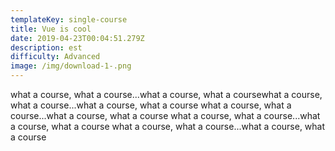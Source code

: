 ```yaml
---
templateKey: single-course
title: Vue is cool
date: 2019-04-23T00:04:51.279Z
description: est
difficulty: Advanced
image: /img/download-1-.png
---
```

what a course, what a course...what a course, what a coursewhat a course, what a course...what a course, what a course
what a course, what a course...what a course, what a course
what a course, what a course...what a course, what a course
what a course, what a course...what a course, what a course
